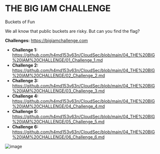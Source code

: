 # THE BIG IAM CHALLENGE
Buckets of Fun

We all know that public buckets are risky. But can you find the flag?

**Challenges:** https://bigiamchallenge.com
+ **Challenge 1:** https://github.com/h4md153v63n/CloudSec/blob/main/04_THE%20BIG%20IAM%20CHALLENGE/01_Challenge_1.md
+ **Challenge 2:** https://github.com/h4md153v63n/CloudSec/blob/main/04_THE%20BIG%20IAM%20CHALLENGE/02_Challenge_2.md
+ **Challenge 3:** https://github.com/h4md153v63n/CloudSec/blob/main/04_THE%20BIG%20IAM%20CHALLENGE/03_Challenge_3.md
+ **Challenge 4:** https://github.com/h4md153v63n/CloudSec/blob/main/04_THE%20BIG%20IAM%20CHALLENGE/04_Challenge_4.md
+ **Challenge 5:** https://github.com/h4md153v63n/CloudSec/blob/main/04_THE%20BIG%20IAM%20CHALLENGE/05_Challenge_5.md
+ **Challenge 6:** https://github.com/h4md153v63n/CloudSec/blob/main/04_THE%20BIG%20IAM%20CHALLENGE/06_Challenge_6.md

![image](https://github.com/h4md153v63n/CloudSec/assets/5091265/fa127f3b-065b-41f4-8703-b83a581186f4)




